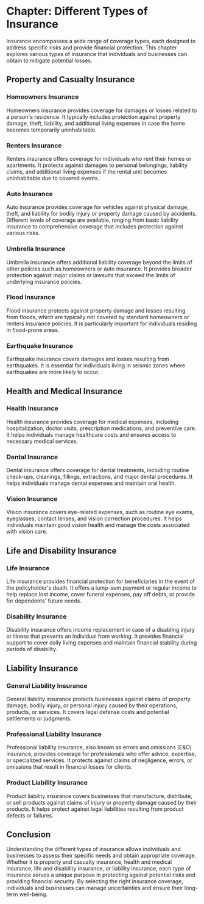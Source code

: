 Chapter: Different Types of Insurance
=====================================

Insurance encompasses a wide range of coverage types, each designed to address specific risks and provide financial protection. This chapter explores various types of insurance that individuals and businesses can obtain to mitigate potential losses.

Property and Casualty Insurance
-------------------------------

### Homeowners Insurance

Homeowners insurance provides coverage for damages or losses related to a person's residence. It typically includes protection against property damage, theft, liability, and additional living expenses in case the home becomes temporarily uninhabitable.

### Renters Insurance

Renters insurance offers coverage for individuals who rent their homes or apartments. It protects against damages to personal belongings, liability claims, and additional living expenses if the rental unit becomes uninhabitable due to covered events.

### Auto Insurance

Auto insurance provides coverage for vehicles against physical damage, theft, and liability for bodily injury or property damage caused by accidents. Different levels of coverage are available, ranging from basic liability insurance to comprehensive coverage that includes protection against various risks.

### Umbrella Insurance

Umbrella insurance offers additional liability coverage beyond the limits of other policies such as homeowners or auto insurance. It provides broader protection against major claims or lawsuits that exceed the limits of underlying insurance policies.

### Flood Insurance

Flood insurance protects against property damage and losses resulting from floods, which are typically not covered by standard homeowners or renters insurance policies. It is particularly important for individuals residing in flood-prone areas.

### Earthquake Insurance

Earthquake insurance covers damages and losses resulting from earthquakes. It is essential for individuals living in seismic zones where earthquakes are more likely to occur.

Health and Medical Insurance
----------------------------

### Health Insurance

Health insurance provides coverage for medical expenses, including hospitalization, doctor visits, prescription medications, and preventive care. It helps individuals manage healthcare costs and ensures access to necessary medical services.

### Dental Insurance

Dental insurance offers coverage for dental treatments, including routine check-ups, cleanings, fillings, extractions, and major dental procedures. It helps individuals manage dental expenses and maintain oral health.

### Vision Insurance

Vision insurance covers eye-related expenses, such as routine eye exams, eyeglasses, contact lenses, and vision correction procedures. It helps individuals maintain good vision health and manage the costs associated with vision care.

Life and Disability Insurance
-----------------------------

### Life Insurance

Life insurance provides financial protection for beneficiaries in the event of the policyholder's death. It offers a lump-sum payment or regular income to help replace lost income, cover funeral expenses, pay off debts, or provide for dependents' future needs.

### Disability Insurance

Disability insurance offers income replacement in case of a disabling injury or illness that prevents an individual from working. It provides financial support to cover daily living expenses and maintain financial stability during periods of disability.

Liability Insurance
-------------------

### General Liability Insurance

General liability insurance protects businesses against claims of property damage, bodily injury, or personal injury caused by their operations, products, or services. It covers legal defense costs and potential settlements or judgments.

### Professional Liability Insurance

Professional liability insurance, also known as errors and omissions (E\&O) insurance, provides coverage for professionals who offer advice, expertise, or specialized services. It protects against claims of negligence, errors, or omissions that result in financial losses for clients.

### Product Liability Insurance

Product liability insurance covers businesses that manufacture, distribute, or sell products against claims of injury or property damage caused by their products. It helps protect against legal liabilities resulting from product defects or failures.

Conclusion
----------

Understanding the different types of insurance allows individuals and businesses to assess their specific needs and obtain appropriate coverage. Whether it is property and casualty insurance, health and medical insurance, life and disability insurance, or liability insurance, each type of insurance serves a unique purpose in protecting against potential risks and providing financial security. By selecting the right insurance coverage, individuals and businesses can manage uncertainties and ensure their long-term well-being.

